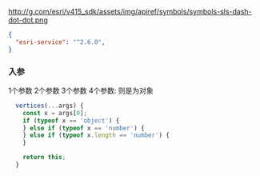 http://g.com/esri/v415_sdk/assets/img/apiref/symbols/symbols-sls-dash-dot-dot.png

```JSON
{
  "esri-service": "^2.6.0",
}
```

### 入参

1个参数
2个参数
3个参数
4个参数: 则是为对象

```javascript
  vertices(...args) {
    const x = args[0];
    if (typeof x == 'object') {
    } else if (typeof x == 'number') {
    } else if (typeof x.length == 'number') {
    }

    return this;
  }
```
